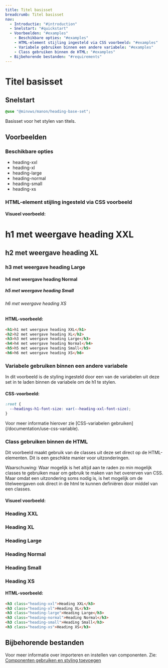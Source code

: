 ```yaml
---
title: Titel basisset
breadcrumb: Titel basisset
nav:
  - Introductie: "#introduction"
  - Snelstart: "#quickstart"
  - Voorbeelden: "#examples"
    - Beschikbare opties: "#examples"
    - HTML-element stijling ingesteld via CSS voorbeeld: "#examples"
    - Variabele gebruiken binnen een andere variabele: "#examples"
    - Class gebruiken binnen de HTML: "#examples"
  - Bijbehorende bestanden: "#requirements"
---
```


<h1 id="introduction">Titel basisset</h1>

<h2 id="quickstart">Snelstart</h2>

```scss
@use "@minvws/manon/heading-base-set";
```

Basisset voor het stylen van titels.

<h2 id="examples">Voorbeelden</h2>

### Beschikbare opties

- heading-xxl
- heading-xl
- heading-large
- heading-normal
- heading-small
- heading-xs

### HTML-element stijling ingesteld via CSS voorbeeld

#### Visueel voorbeeld:

<div class="visual-example">
  <h1>h1 met weergave heading XXL</h1>
  <h2>h2 met weergave heading XL</h2>
  <h3>h3 met weergave heading Large</h3>
  <h4>h4 met weergave heading Normal</h4>
  <h5>h5 met weergave heading Small</h5>
  <h6>h6 met weergave heading XS</h6>
</div>

#### HTML-voorbeeld:

```html
<h1>h1 met weergave heading XXL</h1>
<h2>h2 met weergave heading XL</h2>
<h3>h3 met weergave heading Large</h3>
<h4>h4 met weergave heading Normal</h4>
<h5>h5 met weergave heading Small</h5>
<h6>h6 met weergave heading XS</h6>
```

### Variabele gebruiken binnen een andere variabele

<p>
  In dit voorbeeld is de styling ingesteld door een van de variabelen uit deze set in te
  laden binnen de variabele om de h1 te stylen.
</p>

#### CSS-voorbeeld:

```css
:root {
  --headings-h1-font-size: var(--heading-xxl-font-size);
}
```

<p>
  Voor meer informatie hierover zie [CSS-variabelen gebruiken](/documentation/use-css-variable).
</p>

### Class gebruiken binnen de HTML

<p>
  Dit voorbeeld maakt gebruik van de classes uit deze set direct op de HTML-elementen. Dit
  is een geschikte manier voor uitzonderingen.
</p>
<p class="warning">
  <span>Waarschuwing:</span> Waar mogelijk is het altijd aan te raden zo min mogelijk classes
  te gebruiken maar om gebruik te maken van het overerven van CSS. Maar omdat een uitzondering
  soms nodig is, is het mogelijk om de titelweergaven ook direct in de html te kunnen definiëren
  door middel van een classes.
</p>

#### Visueel voorbeeld:

<div class="visual-example">
  <h3 class="heading-xxl">Heading XXL</h3>
  <h3 class="heading-xl">Heading XL</h3>
  <h3 class="heading-large">Heading Large</h3>
  <h3 class="heading-normal">Heading Normal</h3>
  <h3 class="heading-small">Heading Small</h3>
  <h3 class="heading-xs">Heading XS</h3>
</div>

#### HTML-voorbeeld:

```html
<h3 class="heading-xxl">Heading XXL</h3>
<h3 class="heading-xl">Heading XL</h3>
<h3 class="heading-large">Heading Large</h3>
<h3 class="heading-normal">Heading Normal</h3>
<h3 class="heading-small">Heading Small</h3>
<h3 class="heading-xs">Heading XS</h3>
```

<h2 id="requirements">Bijbehorende bestanden</h2>

Voor meer informatie over importeren en instellen van componenten. Zie:
[Componenten gebruiken en styling toevoegen](/documentation/import-styling)
